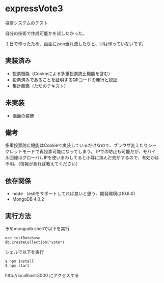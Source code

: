 # expressVote3
投票システムのテスト

自分の技術で作成可能かを試したかった。

１日で作ったため、画面にjson垂れ流したりと、UIは作っていないです。

## 実装済み
- 投票機能（Cookieによる多重投票防止機能を含む）
- 投票済みであることを証明するQRコードの発行と認証
- 集計画面（ただのテキスト）

## 未実装
- 画面の装飾

## 備考
多重投票防止機能はCookieで実装しているだけなので、ブラウザ変えたりシークレットモードで再投票可能になってしまう。
IPでの防止も可能だが、モバイル回線はグローバルIPを使いまわしてると小耳に挟んだ気がするので、有効かは不明。（情報があれば教えてください）

## 依存関係
- node （es6をサポートしてれば良いと思う、開発環境は10.8.0)
- MongoDB 4.0.2

## 実行方法
予めmongodb shellで以下を実行
```shell
use testDatabase
db.createCollection("vote")
```
シェルで以下を実行
```shell
$ npm install
$ npm start
```
http://localhost:3000 にアクセスする
